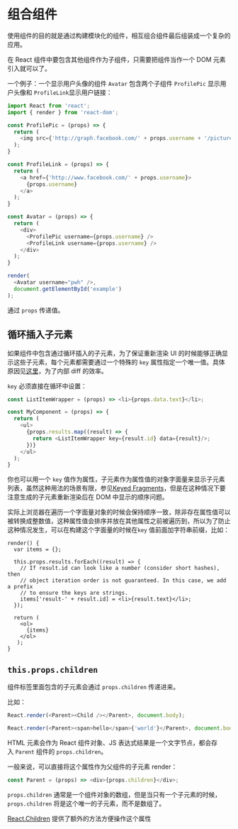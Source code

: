 # 组合组件

使用组件的目的就是通过构建模块化的组件，相互组合组件最后组装成一个复杂的应用。

在 React 组件中要包含其他组件作为子组件，只需要把组件当作一个 DOM 元素引入就可以了。

一个例子：一个显示用户头像的组件 `Avatar` 包含两个子组件 `ProfilePic` 显示用户头像和 `ProfileLink`显示用户链接：

```javascript
import React from 'react';
import { render } from 'react-dom';

const ProfilePic = (props) => {
  return (
    <img src={'http://graph.facebook.com/' + props.username + '/picture'} />
  );
}

const ProfileLink = (props) => {
  return (
    <a href={'http://www.facebook.com/' + props.username}>
      {props.username}
    </a>
  );
}

const Avatar = (props) => {
  return (
    <div>
      <ProfilePic username={props.username} />
      <ProfileLink username={props.username} />
    </div>
  );
}

render(
  <Avatar username="pwh" />,
  document.getElementById('example')
);
```

通过 `props` 传递值。

## <a name="循环插入子元素"></a>循环插入子元素

如果组件中包含通过循环插入的子元素，为了保证重新渲染 UI 的时候能够正确显示这些子元素，每个元素都需要通过一个特殊的 `key` 属性指定一个唯一值。具体原因见[这里](http://facebook.github.io/react/docs/reconciliation.html)，为了内部 diff 的效率。

`key` 必须直接在循环中设置：

```javascript
const ListItemWrapper = (props) => <li>{props.data.text}</li>;

const MyComponent = (props) => {
  return (
    <ul>
      {props.results.map((result) => {
        return <ListItemWrapper key={result.id} data={result}/>;
      })}
    </ul>
  );
}
```

你也可以用一个 `key` 值作为属性，子元素作为属性值的对象字面量来显示子元素列表，虽然这种用法的场景有限，参见[Keyed Fragments](http://facebook.github.io/react/docs/create-fragment.html)，但是在这种情况下要注意生成的子元素重新渲染后在 DOM 中显示的顺序问题。

实际上浏览器在遍历一个字面量对象的时候会保持顺序一致，除非存在属性值可以被转换成整数值，这种属性值会排序并放在其他属性之前被遍历到，所以为了防止这种情况发生，可以在构建这个字面量的时候在`key` 值前面加字符串前缀，比如：

```
render() {
  var items = {};

  this.props.results.forEach((result) => {
    // If result.id can look like a number (consider short hashes), then
    // object iteration order is not guaranteed. In this case, we add a prefix
    // to ensure the keys are strings.
    items['result-' + result.id] = <li>{result.text}</li>;
  });

  return (
    <ol>
      {items}
    </ol>
   );
}
```

## <a name="thispropschildren"></a>`this.props.children`

组件标签里面包含的子元素会通过 `props.children` 传递进来。

比如：

```javascript
React.render(<Parent><Child /></Parent>, document.body);

React.render(<Parent><span>hello</span>{'world'}</Parent>, document.body);
```

HTML 元素会作为 React 组件对象、JS 表达式结果是一个文字节点，都会存入 `Parent` 组件的 `props.children`。

一般来说，可以直接将这个属性作为父组件的子元素 render：

```javascript
const Parent = (props) => <div>{props.children}</div>;
```

`props.children` 通常是一个组件对象的数组，但是当只有一个子元素的时候，`props.children` 将是这个唯一的子元素，而不是数组了。

[React.Children](http://facebook.github.io/react/docs/top-level-api.html#react.children) 提供了额外的方法方便操作这个属性
